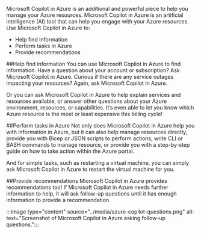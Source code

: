 Microsoft Copilot in Azure is an additional and powerful piece to help you manage your Azure resources. Microsoft Copilot in Azure is an artificial intelligence (AI) tool that can help you engage with your Azure resources. Use Microsoft Copilot in Azure to:
* Help find information
* Perform tasks in Azure
* Provide recommendations

##Help find information
You can use Microsoft Copilot in Azure to find information. Have a question about your account or subscription? Ask Microsoft Copilot in Azure. Curious if there are any service outages impacting your resources? Again, ask Microsoft Copilot in Azure.

Or you can ask Microsoft Copilot in Azure to help explain services and resources available, or answer other questions about your Azure environment, resources, or capabilities. It’s even able to let you know which Azure resource is the most or least expensive this billing cycle!

##Perform tasks in Azure
Not only does Microsoft Copilot in Azure help you with information in Azure, but it can also help manage resources directly, provide you with Bicep or JSON scripts to perform actions, write CLI or BASH commands to manage resource, or provide you with a step-by-step guide on how to take action within the Azure portal.

And for simple tasks, such as restarting a virtual machine, you can simply ask Microsoft Copilot in Azure to restart the virtual machine for you.

##Provide recommendations
Microsoft Copilot in Azure provides recommendations too! If Microsoft Copilot in Azure needs further information to help, it will ask follow-up questions until it has enough information to provide a recommendation.

:::image type="content" source="../media/azure-copilot-questions.png" alt-text="Screenshot of Microsoft Copilot in Azure asking follow-up questions.":::
